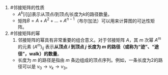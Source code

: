 1. #邻接矩阵的性质 
	*   $A^k[i][j]$表示从顶点$i$到顶点$j$长度为$k$的路径数量。
    *   矩阵$B = A + A^2 + \dots + A^{n-1}$（布尔加法）可以用来计算图的可达性矩阵。
2. #邻接矩阵的幂 
	1. 邻接矩阵的幂具有非常重要的组合意义。对于邻接矩阵 $A$，其 $m$ 次幂 $A^m$ 的元素 $(A^m)_{ij}$ 表示**从顶点 $i$ 到顶点 $j$ 长度为 $m$ 的路径（或称为“迹”、“途径”，walk）的数量**。
    *   长度为 $m$ 的路径是指由 $m$ 条边组成的顶点序列。例如，一条长度为2的路径可以是 $v_0 \to v_k \to v_3$。
